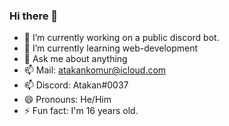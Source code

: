 ### Hi there 👋

- 🔭 I’m currently working on a public discord bot.
- 🌱 I’m currently learning web-development
- 💬 Ask me about anything
- 📫 Mail: atakankomur@icloud.com
- 📫 Discord: Atakan#0037
- 😄 Pronouns: He/Him
- ⚡ Fun fact: I'm 16 years old.

